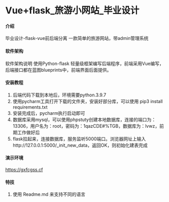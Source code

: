 # Vue+flask_旅游小网站_毕业设计

#### 介绍
毕业设计-flask-vue前后端分离
一款简单的旅游网站，带admin管理系统

#### 软件架构
软件架构说明
使用Python-flask 轻量级框架编写后端程序，前端采用Vue编写，后端接口都在蓝图blueprints中，前端界面后面提供。

#### 安装教程

1.  后端代码下载到本地后，环境需要python.3.9.7
2.  使用pycharm工具打开下载的文件夹，安装好部分库，可以使用 pip3 install requirements.txt
3.  安装完成后，pycharm执行启动即可
4.  数据库采用mysql，可以使用phpstuty创建本地数据库，连接的端口为：13306，用户名为：root，密码为：1qazCDE#%TGB，数据库为：lvwz，前期工作做好后
5.  flask拉起来，连接数据库，服务监听5000端口。浏览器网址上输入http://127.0.0.1:5000/_init_new_data，返回OK，则初始化建表完成


#### 演示环境
https://gxfcgss.cf

#### 特技

1.  使用 Readme.md 来支持不同的语言
